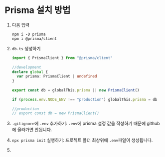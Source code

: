 # Prisma 설치 방법
1. 다음 입력
	```
	npm i -D prisma
	npm i @prisma/client
	```

2. `db.ts` 생성하기
	```ts
	import { PrismaClient } from "@prisma/client"
	  
	//development
	declare global {
	  var prisma: PrismaClient | undefined
	}
	  
	export const db = globalThis.prisma || new PrismaClient()
	  
	if (process.env.NODE_ENV !== "production") globalThis.prisma = db
	  
	//production
	// export const db = new PrismaClient()
	```

3. `.gitignore`에 `.env` 추가하기: `.env`에 prisma 설정 값을 작성하기 때문에 github에 올라가면 안됩니다. 
4. `npx prisma init`
 실행하기: 프로젝트 폴더 최상위에 `.env`파일이 생성됩니다.
5. 
